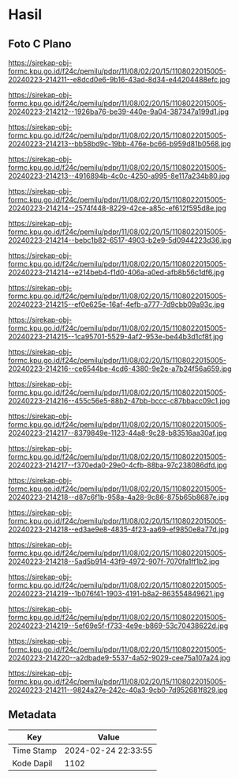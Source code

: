 # Hasil

## Foto C Plano

https://sirekap-obj-formc.kpu.go.id/f24c/pemilu/pdpr/11/08/02/20/15/1108022015005-20240223-214211--e8dcd0e6-9b16-43ad-8d34-e44204488efc.jpg

https://sirekap-obj-formc.kpu.go.id/f24c/pemilu/pdpr/11/08/02/20/15/1108022015005-20240223-214212--1926ba76-be39-440e-9a04-387347a199d1.jpg

https://sirekap-obj-formc.kpu.go.id/f24c/pemilu/pdpr/11/08/02/20/15/1108022015005-20240223-214213--bb58bd9c-19bb-476e-bc66-b959d81b0568.jpg

https://sirekap-obj-formc.kpu.go.id/f24c/pemilu/pdpr/11/08/02/20/15/1108022015005-20240223-214213--4916894b-4c0c-4250-a995-8e117a234b80.jpg

https://sirekap-obj-formc.kpu.go.id/f24c/pemilu/pdpr/11/08/02/20/15/1108022015005-20240223-214214--2574f448-8229-42ce-a85c-ef612f595d8e.jpg

https://sirekap-obj-formc.kpu.go.id/f24c/pemilu/pdpr/11/08/02/20/15/1108022015005-20240223-214214--bebc1b82-6517-4903-b2e9-5d0944223d36.jpg

https://sirekap-obj-formc.kpu.go.id/f24c/pemilu/pdpr/11/08/02/20/15/1108022015005-20240223-214214--e214beb4-f1d0-406a-a0ed-afb8b56c1df6.jpg

https://sirekap-obj-formc.kpu.go.id/f24c/pemilu/pdpr/11/08/02/20/15/1108022015005-20240223-214215--ef0e625e-16af-4efb-a777-7d9cbb09a93c.jpg

https://sirekap-obj-formc.kpu.go.id/f24c/pemilu/pdpr/11/08/02/20/15/1108022015005-20240223-214215--1ca95701-5529-4af2-953e-be44b3d1cf8f.jpg

https://sirekap-obj-formc.kpu.go.id/f24c/pemilu/pdpr/11/08/02/20/15/1108022015005-20240223-214216--ce6544be-4cd6-4380-9e2e-a7b24f56a659.jpg

https://sirekap-obj-formc.kpu.go.id/f24c/pemilu/pdpr/11/08/02/20/15/1108022015005-20240223-214216--455c56e5-88b2-47bb-bccc-c87bbacc09c1.jpg

https://sirekap-obj-formc.kpu.go.id/f24c/pemilu/pdpr/11/08/02/20/15/1108022015005-20240223-214217--8379849e-1123-44a8-9c28-b83516aa30af.jpg

https://sirekap-obj-formc.kpu.go.id/f24c/pemilu/pdpr/11/08/02/20/15/1108022015005-20240223-214217--f370eda0-29e0-4cfb-88ba-97c238086dfd.jpg

https://sirekap-obj-formc.kpu.go.id/f24c/pemilu/pdpr/11/08/02/20/15/1108022015005-20240223-214218--d87c6f1b-958a-4a28-9c86-875b65b8687e.jpg

https://sirekap-obj-formc.kpu.go.id/f24c/pemilu/pdpr/11/08/02/20/15/1108022015005-20240223-214218--ed3ae9e8-4835-4f23-aa69-ef9850e8a77d.jpg

https://sirekap-obj-formc.kpu.go.id/f24c/pemilu/pdpr/11/08/02/20/15/1108022015005-20240223-214218--5ad5b914-43f9-4972-907f-7070fa1ff1b2.jpg

https://sirekap-obj-formc.kpu.go.id/f24c/pemilu/pdpr/11/08/02/20/15/1108022015005-20240223-214219--1b076f41-1903-4191-b8a2-863554849621.jpg

https://sirekap-obj-formc.kpu.go.id/f24c/pemilu/pdpr/11/08/02/20/15/1108022015005-20240223-214219--5ef69e5f-f733-4e9e-b869-53c70438622d.jpg

https://sirekap-obj-formc.kpu.go.id/f24c/pemilu/pdpr/11/08/02/20/15/1108022015005-20240223-214220--a2dbade9-5537-4a52-9029-cee75a107a24.jpg

https://sirekap-obj-formc.kpu.go.id/f24c/pemilu/pdpr/11/08/02/20/15/1108022015005-20240223-214211--9824a27e-242c-40a3-9cb0-7d952681f829.jpg


## Metadata

| Key        | Value               |
| ---------- | ------------------- |
| Time Stamp | 2024-02-24 22:33:55 |
| Kode Dapil | 1102                |



